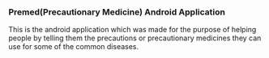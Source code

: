 <h3>Premed(Precautionary Medicine) Android Application</h3>
This is the android application which was made for the purpose of helping people by telling them the precautions or precautionary medicines they can use for some of the common diseases.
